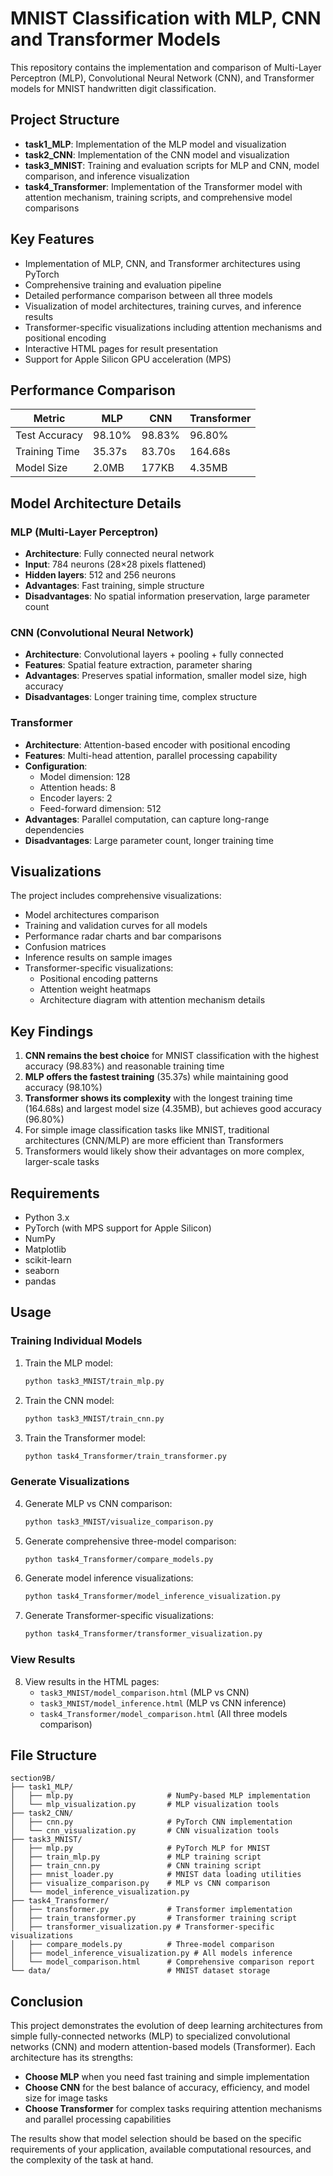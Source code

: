 # MNIST Classification with MLP, CNN and Transformer Models

This repository contains the implementation and comparison of Multi-Layer Perceptron (MLP), Convolutional Neural Network (CNN), and Transformer models for MNIST handwritten digit classification.

## Project Structure

- **task1_MLP**: Implementation of the MLP model and visualization
- **task2_CNN**: Implementation of the CNN model and visualization
- **task3_MNIST**: Training and evaluation scripts for MLP and CNN, model comparison, and inference visualization
- **task4_Transformer**: Implementation of the Transformer model with attention mechanism, training scripts, and comprehensive model comparisons

## Key Features

- Implementation of MLP, CNN, and Transformer architectures using PyTorch
- Comprehensive training and evaluation pipeline
- Detailed performance comparison between all three models
- Visualization of model architectures, training curves, and inference results
- Transformer-specific visualizations including attention mechanisms and positional encoding
- Interactive HTML pages for result presentation
- Support for Apple Silicon GPU acceleration (MPS)

## Performance Comparison

| Metric        | MLP    | CNN    | Transformer |
| ------------- | ------ | ------ | ----------- |
| Test Accuracy | 98.10% | 98.83% | 96.80%      |
| Training Time | 35.37s | 83.70s | 164.68s     |
| Model Size    | 2.0MB  | 177KB  | 4.35MB      |

## Model Architecture Details

### MLP (Multi-Layer Perceptron)

- **Architecture**: Fully connected neural network
- **Input**: 784 neurons (28×28 pixels flattened)
- **Hidden layers**: 512 and 256 neurons
- **Advantages**: Fast training, simple structure
- **Disadvantages**: No spatial information preservation, large parameter count

### CNN (Convolutional Neural Network)

- **Architecture**: Convolutional layers + pooling + fully connected
- **Features**: Spatial feature extraction, parameter sharing
- **Advantages**: Preserves spatial information, smaller model size, high accuracy
- **Disadvantages**: Longer training time, complex structure

### Transformer

- **Architecture**: Attention-based encoder with positional encoding
- **Features**: Multi-head attention, parallel processing capability
- **Configuration**:
  - Model dimension: 128
  - Attention heads: 8
  - Encoder layers: 2
  - Feed-forward dimension: 512
- **Advantages**: Parallel computation, can capture long-range dependencies
- **Disadvantages**: Large parameter count, longer training time

## Visualizations

The project includes comprehensive visualizations:

- Model architectures comparison
- Training and validation curves for all models
- Performance radar charts and bar comparisons
- Confusion matrices
- Inference results on sample images
- Transformer-specific visualizations:
  - Positional encoding patterns
  - Attention weight heatmaps
  - Architecture diagram with attention mechanism details

## Key Findings

1. **CNN remains the best choice** for MNIST classification with the highest accuracy (98.83%) and reasonable training time
2. **MLP offers the fastest training** (35.37s) while maintaining good accuracy (98.10%)
3. **Transformer shows its complexity** with the longest training time (164.68s) and largest model size (4.35MB), but achieves good accuracy (96.80%)
4. For simple image classification tasks like MNIST, traditional architectures (CNN/MLP) are more efficient than Transformers
5. Transformers would likely show their advantages on more complex, larger-scale tasks

## Requirements

- Python 3.x
- PyTorch (with MPS support for Apple Silicon)
- NumPy
- Matplotlib
- scikit-learn
- seaborn
- pandas

## Usage

### Training Individual Models

1. Train the MLP model:

   ```bash
   python task3_MNIST/train_mlp.py
   ```

2. Train the CNN model:

   ```bash
   python task3_MNIST/train_cnn.py
   ```

3. Train the Transformer model:
   ```bash
   python task4_Transformer/train_transformer.py
   ```

### Generate Visualizations

4. Generate MLP vs CNN comparison:

   ```bash
   python task3_MNIST/visualize_comparison.py
   ```

5. Generate comprehensive three-model comparison:

   ```bash
   python task4_Transformer/compare_models.py
   ```

6. Generate model inference visualizations:

   ```bash
   python task4_Transformer/model_inference_visualization.py
   ```

7. Generate Transformer-specific visualizations:
   ```bash
   python task4_Transformer/transformer_visualization.py
   ```

### View Results

8. View results in the HTML pages:
   - `task3_MNIST/model_comparison.html` (MLP vs CNN)
   - `task3_MNIST/model_inference.html` (MLP vs CNN inference)
   - `task4_Transformer/model_comparison.html` (All three models comparison)

## File Structure

```
section9B/
├── task1_MLP/
│   ├── mlp.py                     # NumPy-based MLP implementation
│   └── mlp_visualization.py       # MLP visualization tools
├── task2_CNN/
│   ├── cnn.py                     # PyTorch CNN implementation
│   └── cnn_visualization.py       # CNN visualization tools
├── task3_MNIST/
│   ├── mlp.py                     # PyTorch MLP for MNIST
│   ├── train_mlp.py               # MLP training script
│   ├── train_cnn.py               # CNN training script
│   ├── mnist_loader.py            # MNIST data loading utilities
│   ├── visualize_comparison.py    # MLP vs CNN comparison
│   └── model_inference_visualization.py
├── task4_Transformer/
│   ├── transformer.py             # Transformer implementation
│   ├── train_transformer.py       # Transformer training script
│   ├── transformer_visualization.py # Transformer-specific visualizations
│   ├── compare_models.py          # Three-model comparison
│   ├── model_inference_visualization.py # All models inference
│   └── model_comparison.html      # Comprehensive comparison report
└── data/                          # MNIST dataset storage
```

## Conclusion

This project demonstrates the evolution of deep learning architectures from simple fully-connected networks (MLP) to specialized convolutional networks (CNN) and modern attention-based models (Transformer). Each architecture has its strengths:

- **Choose MLP** when you need fast training and simple implementation
- **Choose CNN** for the best balance of accuracy, efficiency, and model size for image tasks
- **Choose Transformer** for complex tasks requiring attention mechanisms and parallel processing capabilities

The results show that model selection should be based on the specific requirements of your application, available computational resources, and the complexity of the task at hand.
